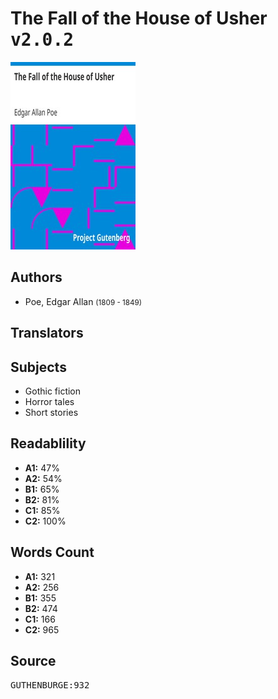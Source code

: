 # The Fall of the House of Usher <kbd>v2.0.2</kbd>

![](./cover.medium.jpg "")

## Authors


 - Poe, Edgar Allan <small>(1809 - 1849)</small>

## Translators



## Subjects


 - Gothic fiction
 - Horror tales
 - Short stories

## Readablility


 - **A1:** 47%
 - **A2:** 54%
 - **B1:** 65%
 - **B2:** 81%
 - **C1:** 85%
 - **C2:** 100%

## Words Count


 - **A1:** 321
 - **A2:** 256
 - **B1:** 355
 - **B2:** 474
 - **C1:** 166
 - **C2:** 965

## Source


<kbd>GUTHENBURGE:932</kbd>
